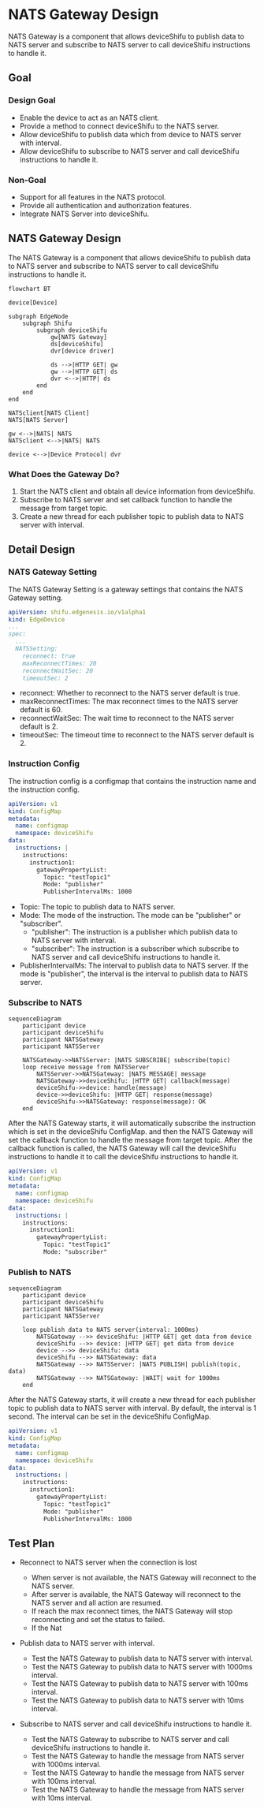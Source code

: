 # NATS Gateway Design

NATS Gateway is a component that allows deviceShifu to publish data to NATS server and subscribe to NATS server to call deviceShifu instructions to handle it.

## Goal

### Design Goal

- Enable the device to act as an NATS client.
- Provide a method to connect deviceShifu to the NATS server.
- Allow deviceShifu to publish data which from device to NATS server with interval.
- Allow deviceShifu to subscribe to NATS server and call deviceShifu instructions to handle it.

### Non-Goal

- Support for all features in the NATS protocol.
- Provide all authentication and authorization features.
- Integrate NATS Server into deviceShifu.


## NATS Gateway Design

The NATS Gateway is a component that allows deviceShifu to publish data to NATS server and subscribe to NATS server to call deviceShifu instructions to handle it.

```mermaid
flowchart BT

device[Device]

subgraph EdgeNode
    subgraph Shifu
        subgraph deviceShifu
            gw[NATS Gateway]
            ds[deviceShifu]
            dvr[device driver]

            ds -->|HTTP GET| gw
            gw -->|HTTP GET| ds
            dvr <-->|HTTP| ds
        end
    end
end

NATSclient[NATS Client]
NATS[NATS Server]

gw <-->|NATS| NATS
NATSclient <-->|NATS| NATS

device <-->|Device Protocol| dvr
```

### What Does the Gateway Do?

1. Start the NATS client and obtain all device information from deviceShifu.
2. Subscribe to NATS server and set callback function to handle the message from target topic.
3. Create a new thread for each publisher topic to publish data to NATS server with interval.


## Detail Design

### NATS Gateway Setting

The NATS Gateway Setting is a gateway settings  that contains the NATS Gateway setting.

```yaml
apiVersion: shifu.edgenesis.io/v1alpha1
kind: EdgeDevice
...
spec:
  ...
  NATSSetting:
    reconnect: true
    maxReconnectTimes: 20
    reconnectWaitSec: 20
    timeoutSec: 2
```
- reconnect: Whether to reconnect to the NATS server default is true.
- maxReconnectTimes: The max reconnect times to the NATS server default is 60.
- reconnectWaitSec: The wait time to reconnect to the NATS server default is 2.
- timeoutSec: The timeout time to reconnect to the NATS server default is 2.


### Instruction Config

The instruction config is a configmap that contains the instruction name and the instruction config.

```yaml
apiVersion: v1
kind: ConfigMap
metadata:
  name: configmap
  namespace: deviceShifu
data:
  instructions: |
    instructions:
      instruction1:
        gatewayPropertyList:
          Topic: "testTopic1"
          Mode: "publisher"
          PublisherIntervalMs: 1000
```

- Topic: The topic to publish data to NATS server.
- Mode: The mode of the instruction. The mode can be "publisher" or "subscriber".
  - "publisher": The instruction is a publisher which publish data to NATS server with interval.
  - "subscriber": The instruction is a subscriber which subscribe to NATS server and call deviceShifu instructions to handle it.
- PublisherIntervalMs: The interval to publish data to NATS server. If the mode is "publisher", the interval is the interval to publish data to NATS server.


### Subscribe to NATS

```mermaid
sequenceDiagram
    participant device
    participant deviceShifu
    participant NATSGateway
    participant NATSServer

    NATSGateway->>NATSServer: |NATS SUBSCRIBE| subscribe(topic)
    loop receive message from NATSServer
        NATSServer->>NATSGateway: |NATS MESSAGE| message
        NATSGateway->>deviceShifu: |HTTP GET| callback(message)
        deviceShifu->>device: handle(message)
        device->>deviceShifu: |HTTP GET| response(message)
        deviceShifu->>NATSGateway: response(message): OK
    end

```

After the NATS Gateway starts, it will automatically subscribe the instruction which is set in the deviceShifu ConfigMap. and then the NATS Gateway will set the callback function to handle the message from target topic. After the callback function is called, the NATS Gateway will call the deviceShifu instructions to handle it to call the deviceShifu instructions to handle it.

```yaml
apiVersion: v1
kind: ConfigMap
metadata:
  name: configmap
  namespace: deviceShifu
data:
  instructions: |
    instructions:
      instruction1:
        gatewayPropertyList:
          Topic: "testTopic1"
          Mode: "subscriber"
```


### Publish to NATS

```mermaid
sequenceDiagram
    participant device
    participant deviceShifu
    participant NATSGateway
    participant NATSServer

    loop publish data to NATS server(interval: 1000ms)
        NATSGateway -->> deviceShifu: |HTTP GET| get data from device
        deviceShifu -->> device: |HTTP GET| get data from device
        device -->> deviceShifu: data
        deviceShifu -->> NATSGateway: data
        NATSGateway -->> NATSServer: |NATS PUBLISH| publish(topic, data)
        NATSGateway -->> NATSGateway: |WAIT| wait for 1000ms
    end
```


After the NATS Gateway starts, it will create a new thread for each publisher topic to publish data to NATS server with interval. By default, the interval is 1 second. The interval can be set in the deviceShifu ConfigMap.

```yaml
apiVersion: v1
kind: ConfigMap
metadata:
  name: configmap
  namespace: deviceShifu
data:
  instructions: |
    instructions:
      instruction1:
        gatewayPropertyList:
          Topic: "testTopic1"
          Mode: "publisher"
          PublisherIntervalMs: 1000
```

## Test Plan

- Reconnect to NATS server when the connection is lost
  - When server is not available, the NATS Gateway will reconnect to the NATS server.
  - After server is available, the NATS Gateway will reconnect to the NATS server and all action are resumed.
  - If reach the max reconnect times, the NATS Gateway will stop reconnecting and set the status to failed.
  - If the Nat

- Publish data to NATS server with interval.
  - Test the NATS Gateway to publish data to NATS server with interval.
  - Test the NATS Gateway to publish data to NATS server with 1000ms interval.
  - Test the NATS Gateway to publish data to NATS server with 100ms interval.
  - Test the NATS Gateway to publish data to NATS server with 10ms interval.

- Subscribe to NATS server and call deviceShifu instructions to handle it.
  - Test the NATS Gateway to subscribe to NATS server and call deviceShifu instructions to handle it.
  - Test the NATS Gateway to handle the message from NATS server with 1000ms interval.
  - Test the NATS Gateway to handle the message from NATS server with 100ms interval.
  - Test the NATS Gateway to handle the message from NATS server with 10ms interval.

